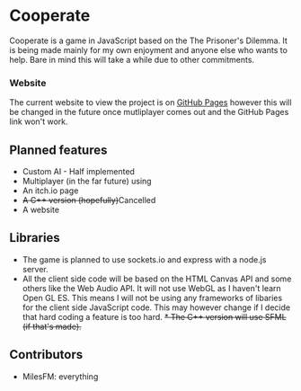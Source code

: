 # Cooperate
Cooperate is a game in JavaScript based on the The Prisoner's Dilemma. It is being made mainly for my own enjoyment and anyone else who wants to help. Bare in mind this will take a while due to other commitments.

### Website
The current website to view the project is on [GitHub Pages](https://milesfm.github.io/Cooperate/) however this will be changed in the future once mutliplayer comes out and the GitHub Pages link won't work.

## Planned features
* Custom AI - Half implemented
* Multiplayer (in the far future) using 
* An itch.io page 
* ~~A C++ version (hopefully)~~Cancelled
* A website 

## Libraries
* The game is planned to use sockets.io and express with a node.js server.
* All the client side code will be based on the HTML Canvas API and some others like the Web Audio API. It will not use WebGL as I haven't learn Open GL ES. This means I will not be using any frameworks of libaries for the client side JavaScript code. This may however change if I decide that hard coding a feature is too hard.
~~* The C++ version will use SFML (if that's made).~~

## Contributors
* MilesFM: everything
